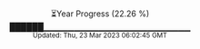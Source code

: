 <p align="center">
⏳Year Progress (22.26 %) <br>
██████▁▁▁▁▁▁▁▁▁▁▁▁▁▁▁▁▁▁▁▁▁▁▁▁ <br>
<sub>Updated: Thu, 23 Mar 2023 06:02:45 GMT</sub>
</p>


